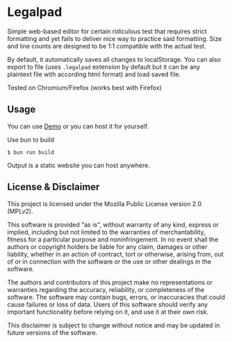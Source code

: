 # Legalpad

Simple web-based editor for certain ridiculous test that requires strict formatting and yet fails to deliver nice way to practice said formatting. Size and line counts are designed to be 1:1 compatible with the actual test.

By default, it automatically saves all changes to localStorage. You can also export to file (uses `.legalpad` extension by default but it can be any plaintext file with according html format) and load saved file.

Tested on Chromium/Firefox (works best with Firefox)

## Usage

You can use [Demo](https://dev.lewislee.net/legalpad) or you can host it for yourself.

Use bun to build

```
$ bun run build
```

Output is a static website you can host anywhere.

## License & Disclaimer

This project is licensed under the Mozilla Public License version 2.0 (MPLv2).

This software is provided "as is", without warranty of any kind, express or implied, including but not limited to the warranties of merchantability, fitness for a particular purpose and noninfringement. In no event shall the authors or copyright holders be liable for any claim, damages or other liability, whether in an action of contract, tort or otherwise, arising from, out of or in connection with the software or the use or other dealings in the software.

The authors and contributors of this project make no representations or warranties regarding the accuracy, reliability, or completeness of the software. The software may contain bugs, errors, or inaccuracies that could cause failures or loss of data. Users of this software should verify any important functionality before relying on it, and use it at their own risk.

This disclaimer is subject to change without notice and may be updated in future versions of the software.
